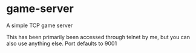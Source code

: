 game-server
===========

A simple TCP game server

This has been primarily been accessed through telnet by me, but you can also use anything else. Port defaults to 9001

